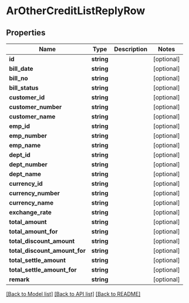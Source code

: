 # ArOtherCreditListReplyRow

## Properties
Name | Type | Description | Notes
------------ | ------------- | ------------- | -------------
**id** | **string** |  | [optional] 
**bill_date** | **string** |  | [optional] 
**bill_no** | **string** |  | [optional] 
**bill_status** | **string** |  | [optional] 
**customer_id** | **string** |  | [optional] 
**customer_number** | **string** |  | [optional] 
**customer_name** | **string** |  | [optional] 
**emp_id** | **string** |  | [optional] 
**emp_number** | **string** |  | [optional] 
**emp_name** | **string** |  | [optional] 
**dept_id** | **string** |  | [optional] 
**dept_number** | **string** |  | [optional] 
**dept_name** | **string** |  | [optional] 
**currency_id** | **string** |  | [optional] 
**currency_number** | **string** |  | [optional] 
**currency_name** | **string** |  | [optional] 
**exchange_rate** | **string** |  | [optional] 
**total_amount** | **string** |  | [optional] 
**total_amount_for** | **string** |  | [optional] 
**total_discount_amount** | **string** |  | [optional] 
**total_discount_amount_for** | **string** |  | [optional] 
**total_settle_amount** | **string** |  | [optional] 
**total_settle_amount_for** | **string** |  | [optional] 
**remark** | **string** |  | [optional] 

[[Back to Model list]](../README.md#documentation-for-models) [[Back to API list]](../README.md#documentation-for-api-endpoints) [[Back to README]](../README.md)


